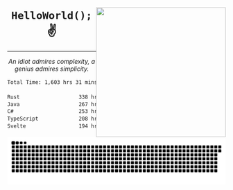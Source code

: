<div text-align="center">
    <img src="https://i.imgur.com/h1q15Kt.gife" align="right" width="299" height="299">
    <h1 align="center"><code>HelloWorld();</code> ✌️</h1>
    <hr>
    <p align="center"><i>An idiot admires complexity, a genius admires simplicity.</i></p>
</div>

<!--START_SECTION:waka-->

```txt
Total Time: 1,603 hrs 31 mins

Rust                   338 hrs 5 mins  █████░░░░░░░░░░░░░░░░░░░░   19.80 %
Java                   267 hrs 30 mins ████░░░░░░░░░░░░░░░░░░░░░   15.67 %
C#                     253 hrs 6 mins  ███▓░░░░░░░░░░░░░░░░░░░░░   14.82 %
TypeScript             208 hrs         ███░░░░░░░░░░░░░░░░░░░░░░   12.18 %
Svelte                 194 hrs 38 mins ███░░░░░░░░░░░░░░░░░░░░░░   11.40 %
```

<!--END_SECTION:waka-->

<picture>
  <source media="(prefers-color-scheme: dark)" srcset="https://raw.githubusercontent.com/Somfic/Somfic/main/github-contribution-grid-snake-dark.svg">
  <source media="(prefers-color-scheme: light)" srcset="https://raw.githubusercontent.com/Somfic/Somfic/main/github-contribution-grid-snake.svg">
  <img alt="github contribution grid snake animation" src="https://raw.githubusercontent.com/Somfic/Somfic/main/github-contribution-grid-snake.svg">
</picture>
